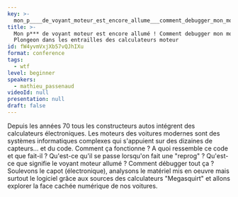 ```yaml
---
key: >-
  mon_p____de_voyant_moteur_est_encore_allume___comment_debugger_mon_moteur___plongeon_dans_les_entrailles_des_calculateurs_moteur
title: >-
  Mon p*** de voyant moteur est encore allumé ! Comment debugger mon moteur ?
  Plongeon dans les entrailles des calculateurs moteur
id: fW4yvmVxjXb57vQJhIXu
format: conference
tags:
  - wtf
level: beginner
speakers:
  - mathieu_passenaud
videoId: null
presentation: null
draft: false
---
```

Depuis les années 70 tous les constructeurs autos intégrent des calculateurs électroniques.
Les moteurs des voitures modernes sont des systèmes informatiques complexes qui s'appuient sur des dizaines de capteurs... et du code. 
Comment ça fonctionne ? A quoi ressemble ce code et que fait-il ?
Qu'est-ce qu'il se passe lorsqu'on fait une "reprog" ? 
Qu'est-ce que signifie le voyant moteur allumé ? Comment débugger tout ça ?
Soulevons le capot (électronique), analysons le matériel mis en oeuvre mais surtout le logiciel grâce aux sources des calculateurs "Megasquirt" et allons explorer la face cachée numérique de nos voitures.
